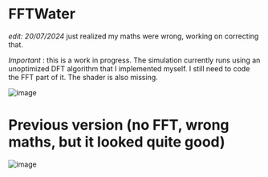 # FFTWater

*edit: 20/07/2024* just realized my maths were wrong, working on correcting that.

*Important* : this is a work in progress. The simulation currently runs using an unoptimized DFT algorithm that I implemented myself. I still need to code the FFT part of it. The shader is also missing.

![image](https://github.com/user-attachments/assets/32d0f6d2-e6c0-4632-ab18-125a30f4faaf)

# Previous version (no FFT, wrong maths, but it looked quite good)

![image](https://github.com/tlegoc/FFTWater/assets/21106616/e0e769a3-eb08-44ec-8c5c-738b4fac2159)


